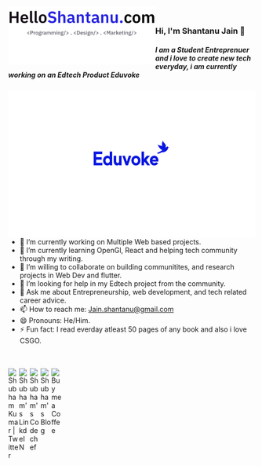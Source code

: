 <a href="https://www.helloshantanu.com" target="_blank"><img align="left" alt="Logo" width="300px" src="/logo_eduvoke/HelloShantanu.png" /></a>
<br>
### Hi, I'm Shantanu Jain 👋

##### I am a Student Entreprenuer and i love to create new tech everyday, i am currently working on an Edtech Product Eduvoke

<a href="https://www.sterlingmedialabs.com/Eduvoke" target="_blank"><img align="right" alt="GIF" height="300px" src="/logo_eduvoke/Slide1.PNG" /></a>


- 🔭 I’m currently working on Multiple Web based projects. 
- 🌱 I’m currently learning OpenGl, React and helping tech community through my writing.
- 👯 I’m willing to collaborate on building communitites, and research projects in Web Dev and flutter.
- 🤔 I’m looking for help in my Edtech project from the community.
- 💬 Ask me about Entrepreneurship, web development, and tech related career advice.
- 📫 How to reach me: Jain.shantanu@gmail.com
- 😄 Pronouns: He/Him.
- ⚡ Fun fact: I read everday atleast 50 pages of any book and also i love CSGO.

<br>
<br>
<a href="https://twitter.com/airgonaut_mind">
  <img align="left" alt="Shubham Kumar | Twitter" width="22px" src="https://cdn.jsdelivr.net/npm/simple-icons@v3/icons/twitter.svg" />
</a>
<a href="https://www.linkedin.com/in/techshantanu">
  <img align="left" alt="Shubham's LinkdeIN" width="22px" src="https://cdn.jsdelivr.net/npm/simple-icons@v3/icons/linkedin.svg" />
</a>
<a href="https://www.codechef.com/users/helloshantanu">
  <img align="left" alt="Shubham's Codechef" width="22px" src="https://cdn.jsdelivr.net/npm/simple-icons@v3/icons/codechef.svg" />
</a>
<a href="https://medium.com/@helloshantanu">
  <img align="left" alt="Shubham's Blog" width="22px" src="https://cdn.jsdelivr.net/npm/simple-icons@3.0.1/icons/medium.svg" />
</a>
<a href="https://www.buymeacoffee.com/helloshantanu">
  <img align="left" alt="Buy me a Coffee" width="22px" src="https://cdn.jsdelivr.net/npm/simple-icons@3.0.1/icons/buymeacoffee.svg" />
</a>

